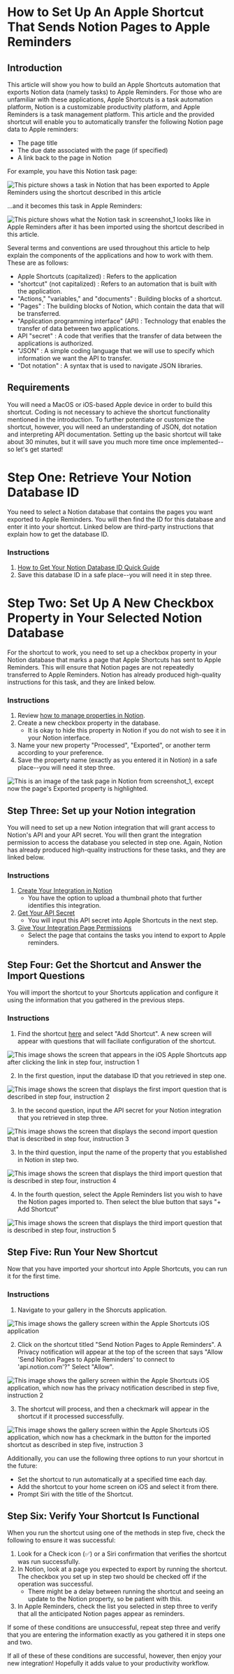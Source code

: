 # How to Set Up An Apple Shortcut That Sends Notion Pages to Apple Reminders 

## Introduction

This article will show you how to build an Apple Shortcuts automation that exports Notion data (namely tasks) to Apple Reminders. For those who are unfamiliar with these applications, Apple Shortcuts is a task automation platform, Notion is a customizable productivity platform, and Apple Reminders is a task management platform. This article and the provided shortcut will enable you to automatically transfer the following Notion page data to Apple reminders:

- The page title
- The due date associated with the page (if specified)
- A link back to the page in Notion

For example, you have this Notion task page:

![This picture shows a task in Notion that has been exported to Apple Reminders using the shortcut described in this article](Screenshot_1.jpg)

...and it becomes this task in Apple Reminders:

![This picture shows what the Notion task in screenshot_1 looks like in Apple Reminders after it has been imported using the shortcut described in this article.](Screenshot_2.png)

Several terms and conventions are used throughout this article to help explain the components of the applications and how to work with them. These are as follows:

- Apple Shortcuts (capitalized)
  : Refers to the application
- "shortcut" (not capitalized)
  : Refers to an automation that is built with the application. 
- "Actions," "variables," and "documents"
  : Building blocks of a shortcut.
- "Pages"
  : The building blocks of Notion, which contain the data that will be transferred.
- "Application programming interface" (API)
  : Technology that enables the transfer of data between two applications.
- API "secret"
  : A code that verifies that the transfer of data between the applications is authorized. 
- "JSON"
  : A simple coding language that we will use to specify which information we want the API to transfer.
- "Dot notation"
  : A syntax that is used to navigate JSON libraries.

## Requirements

You will need a MacOS or iOS-based Apple device in order to build this shortcut. Coding is not necessary to achieve the shortcut functionality mentioned in the introduction. To further potentiate or customize the shortcut, however, you will need an understanding of JSON, dot notation and interpreting API documentation. Setting up the basic shortcut will take about 30 minutes, but it will save you much more time once implemented--so let's get started! 

# Step One: Retrieve Your Notion Database ID

You need to select a Notion database that contains the pages you want exported to Apple Reminders. You will then find the ID for this database and enter it into your shortcut. Linked below are third-party instructions that explain how to get the database ID. 

### Instructions

1. [How to Get Your Notion Database ID Quick Guide](https://notiondemy.com/notion-database-id/) 
2. Save this database ID in a safe place--you will need it in step three.

# Step Two: Set Up A New Checkbox Property in Your Selected Notion Database 

For the shortcut to work, you need to set up a checkbox property in your Notion database that marks a page that Apple Shortcuts has sent to Apple Reminders. This will ensure that Notion pages are not repeatedly transferred to Apple Reminders. Notion has already produced high-quality instructions for this task, and they are linked below. 

### Instructions

1. Review [how to manage properties in Notion](https://www.notion.so/help/database-properties#managing-properties). 
2. Create a new checkbox property in the database.
    - It is okay to hide this property in Notion if you do not wish to see it in your Notion interface. 
3. Name your new property "Processed", "Exported", or another term according to your preference.  
4. Save the property name (exactly as you entered it in Notion) in a safe place--you will need it step three.

![This is an image of the task page in Notion from screenshot_1, except now the page's Exported property is highlighted.](Screenshot_3.jpg)

## Step Three: Set up your Notion integration

You will need to set up a new Notion integration that will grant access to Notion's API and your API secret. You will then grant the integration permission to access the database you selected in step one. Again, Notion has already produced high-quality instructions for these tasks, and they are linked below.

### Instructions

1. [Create Your Integration in Notion](https://developers.notion.com/docs/create-a-notion-integration#create-your-integration-in-notion)
    - You have the option to upload a thumbnail photo that further identifies this integration.
2. [Get Your API Secret](https://developers.notion.com/docs/create-a-notion-integration#get-your-api-secret)
    - You will input this API secret into Apple Shortcuts in the next step.
3. [Give Your Integration Page Permissions](https://developers.notion.com/docs/create-a-notion-integration#give-your-integration-page-permissions)
    - Select the page that contains the tasks you intend to export to Apple reminders.

## Step Four: Get the Shortcut and Answer the Import Questions

You will import the shortcut to your Shortcuts application and configure it using the information that you gathered in the previous steps. 

### Instructions

1. Find the shortcut [here](https://www.icloud.com/shortcuts/f19be2c14e18423ca5176fb1005fd285) and select "Add Shortcut". A new screen will appear with questions that will faciliate configuration of the shortcut.

![This image shows the screen that appears in the iOS Apple Shortcuts app after clicking the link in step four, instruction 1](Screenshot_4.PNG)

2. In the first question, input the database ID that you retrieved in step one.

![This image shows the screen that displays the first import question that is described in step four, instruction 2](Screenshot_5.PNG)

3. In the second question, input the API secret for your Notion integration that you retrieved in step three.

![This image shows the screen that displays the second import question that is described in step four, instruction 3](Screenshot_6.PNG)

3. In the third question, input the name of the property that you established in Notion in step two. 

![This image shows the screen that displays the third import question that is described in step four, instruction 4](Screenshot_7.PNG)

4. In the fourth question, select the Apple Reminders list you wish to have the Notion pages imported to. Then select the blue button that says "+ Add Shortcut"

![This image shows the screen that displays the third import question that is described in step four, instruction 5](Screenshot_8.PNG)

## Step Five: Run Your New Shortcut

Now that you have imported your shortcut into Apple Shortcuts, you can run it for the first time. 

### Instructions

1. Navigate to your gallery in the Shorcuts application.

![This image shows the gallery screen within the Apple Shortcuts iOS application](Screenshot_9.PNG)

2. Click on the shortcut titled "Send Notion Pages to Apple Reminders". A Privacy notification will appear at the top of the screen that says "Allow 'Send Notion Pages to Apple Reminders' to connect to 'api.notion.com'?" Select "Allow". 

![This image shows the gallery screen within the Apple Shortcuts iOS application, which now has the privacy notification described in step five, instruction 2](Screenshot_10.PNG)

3. The shortcut will process, and then a checkmark will appear in the shortcut if it processed successfully.

![This image shows the gallery screen within the Apple Shortcuts iOS application, which now has a checkmark in the button for the imported shortcut as described in step five, instruction 3](Screenshot_11.PNG)

Additionally, you can use the following three options to run your shortcut in the future: 

- Set the shortcut to run automatically at a specified time each day.
- Add the shortcut to your home screen on iOS and select it from there.
- Prompt Siri with the title of the Shortcut.

## Step Six: Verify Your Shortcut Is Functional

When you run the shortcut using one of the methods in step five, check the following to ensure it was successful:

1. Look for a Check icon (&#9989;) or a Siri confirmation that verifies the shortcut was run successfully.
3. In Notion, look at a page you expected to export by running the shortcut. The checkbox you set up in step two should be checked off if the operation was successful.
    - There might be a delay between running the shortcut and seeing an update to the Notion property, so be patient with this. 
4. In Apple Reminders, check the list you selected in step three to verify that all the anticipated Notion pages appear as reminders. 

If some of these conditions are unsuccessful, repeat step three and verify that you are entering the information exactly as you gathered it in steps one and two.

If all of these of these conditions are successful, however, then enjoy your new integration! Hopefully it adds value to your productivity workflow. 
